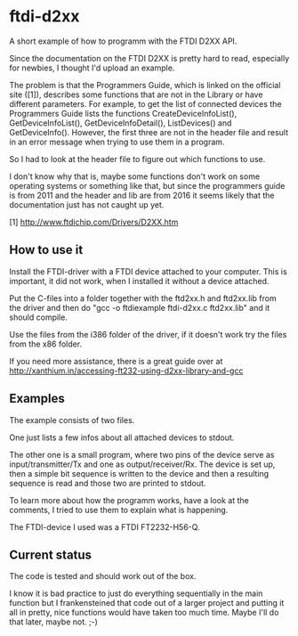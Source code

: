 # ftdi-d2xx
A short example of how to programm with the FTDI D2XX API.

Since the documentation on the FTDI D2XX is pretty hard to read, especially for newbies, I thought I'd upload an example. 

The problem is that the Programmers Guide, which is linked on the official site ([1]), describes some functions that are not in the Library or have different parameters. For example, to get the list of connected devices the Programmers Guide lists the functions CreateDeviceInfoList(), GetDeviceInfoList(), GetDeviceInfoDetail(), ListDevices() and GetDeviceInfo(). However, the first three are not in the header file and result in an error message when trying to use them in a program.

So I had to look at the header file to figure out which functions to use.

I don't know why that is, maybe some functions don't work on some operating systems or something like that, but since the programmers guide is from 2011 and the header and lib are from 2016 it seems likely that the documentation just has not caught up yet.

[1] http://www.ftdichip.com/Drivers/D2XX.htm

## How to use it

Install the FTDI-driver with a FTDI device attached to your computer. This is important, it did not work, when I installed it without a device attached.

Put the C-files into a folder together with the ftd2xx.h and ftd2xx.lib from the driver and then do
"gcc -o ftdiexample ftdi-d2xx.c ftd2xx.lib"
and it should compile.

Use the files from the i386 folder of the driver, if it doesn't work try the files from the x86 folder.

If you need more assistance, there is a great guide over at http://xanthium.in/accessing-ft232-using-d2xx-library-and-gcc

## Examples

The example consists of two files. 

One just lists a few infos about all attached devices to stdout. 

The other one is a small program, where two pins of the device serve as input/transmitter/Tx and one as output/receiver/Rx. The device is set up, then a simple bit sequence is written to the device and then a resulting sequence is read and those two are printed to stdout.

To learn more about how the programm works, have a look at the comments, I tried to use them to explain what is happening.

The FTDI-device I used was a FTDI FT2232-H56-Q.

## Current status

The code is tested and should work out of the box.

I know it is bad practice to just do everything sequentially in the main function but I frankensteined that code out of a larger project and putting it all in pretty, nice functions would have taken too much time. Maybe I'll do that later, maybe not. ;-)

